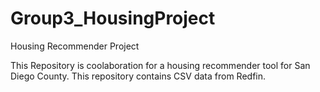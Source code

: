 # Group3_HousingProject
Housing Recommender Project

This Repository is coolaboration for a housing recommender tool for San Diego County. This repository contains CSV data from Redfin.
